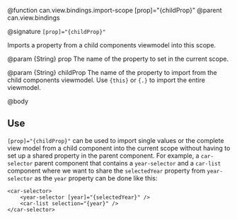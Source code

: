 @function can.view.bindings.import-scope [prop]="{childProp}"
@parent can.view.bindings

@signature `[prop]="{childProp}"`

Imports a property from a child components viewmodel into this scope.

@param {String} prop The name of the property to set in the current scope.

@param {String} childProp The name of the property to import from the child components viewmodel. Use `{this}` or `{.}` to import the entire viewmodel.

@body

## Use

`[prop]="{childProp}"` can be used to import single values or the complete view model from a child component into the current scope without having to set up a shared property in the parent component. For example, a `car-selector` parent component that contains a `year-selector` and a `car-list` component where we want to share the `selectedYear` property from `year-selector` as the `year` property can be done like this:

	<car-selector>
		<year-selector [year]="{selectedYear}" />
		<car-list selection="{year}" />
	</car-selector>
